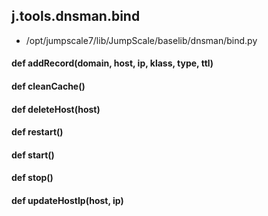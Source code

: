 ## j.tools.dnsman.bind

- /opt/jumpscale7/lib/JumpScale/baselib/dnsman/bind.py

#### def addRecord(domain, host, ip, klass, type, ttl) 

    

#### def cleanCache() 

    

#### def deleteHost(host) 

    

#### def restart() 

    

#### def start() 

    

#### def stop() 

    

#### def updateHostIp(host, ip) 

    

